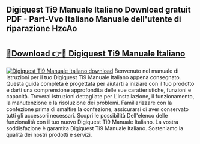 ## Digiquest Ti9 Manuale Italiano Download gratuit PDF - Part-Vvo Italiano Manuale dell'utente di riparazione HzcAo

# <h2><a href="http://dfg16u9.blite.top/?on=Digiquest+Ti9+Manuale+Italiano">🔗Download 👉🔴 Digiquest Ti9 Manuale Italiano</a></h2>

[![Digiquest Ti9 Manuale Italiano download](https://i.imgur.com/lujVjoI.png)](http://dfg16u9.blite.top/?on=Digiquest+Ti9+Manuale+Italiano)
Benvenuto nel manuale di Istruzioni per il tuo Digiquest Ti9 Manuale Italiano appena consegnato. Questa guida completa è progettata per aiutarti a iniziare con il tuo prodotto e darti una comprensione approfondita delle sue caratteristiche, funzioni e capacità. Troverai istruzioni dettagliate per L'installazione, il funzionamento, la manutenzione e la risoluzione dei problemi. Familiarizzare con la confezione prima di smaltire la confezione, assicurarsi di aver conservato tutti gli accessori necessari. Scopri le possibilità Dell'elenco delle funzionalità con il tuo nuovo Digiquest Ti9 Manuale Italiano. La vostra soddisfazione è garantita Digiquest Ti9 Manuale Italiano. Sosteniamo la qualità dei nostri prodotti e servizi.
